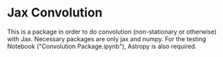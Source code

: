 # Jax Convolution

This is a package in order to do convolution (non-stationary or otherwise) with Jax. 
Necessary packages are only jax and numpy. For the testing Notebook ("Convolution Package.ipynb"), Astropy is also required. 
